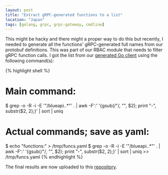 ```yaml
---
layout: post
title: "Extract gRPC-generated functions to a list"
location: "Japan"
tags: [golang, grpc, grpc-gateway, cmdline]
---
```


This might be hacky and there might a proper way to do this but recently, I needed to generate all the functions' gRPC-generated full names from our protobuf definitions. This was part of our RBAC module that needs to filter gRPC function calls. I got the list from our [generated Go client](https://github.com/alphauslabs/blue-sdk-go) using the following command(s):

{% highlight shell %}
# Main command:
$ grep -o -R -i -E '"/blueapi\..*"' . | awk -F':' '{gsub(/"/, "", $2); print "-", substr($2, 2);}' | sort | uniq

# Actual commands; save as yaml:
$ echo "functions:" > /tmp/funcs.yaml
$ grep -o -R -i -E '"/blueapi\..*"' . | awk -F':' '{gsub(/"/, "", $2); print "-", substr($2, 2);}' | sort | uniq >> /tmp/funcs.yaml
{% endhighlight %}

The final results are now uploaded to this [repository](https://github.com/alphauslabs/blueapi-functions).


